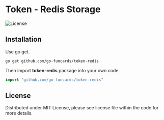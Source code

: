 # Token - Redis Storage

![License](https://img.shields.io/dub/l/vibe-d.svg)

## Installation

Use go get.

```shell
go get github.com/go-funcards/token-redis
```

Then import **token-redis** package into your own code.

```go
import "github.com/go-funcards/token-redis"
```

## License

Distributed under MIT License, please see license file within the code for more details.
